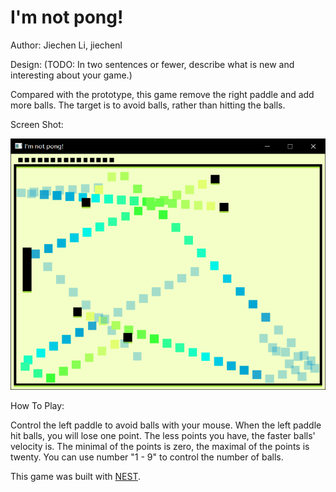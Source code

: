 # I'm not pong!

Author: Jiechen Li, jiechenl

Design: (TODO: In two sentences or fewer, describe what is new and interesting about your game.)

Compared with the prototype, this game remove the right paddle and add more balls. The target is to avoid balls, rather than hitting the balls.

Screen Shot:

![Screen Shot](screenshot.png)

How To Play:

Control the left paddle to avoid balls with your mouse.
When the left paddle hit balls, you will lose one point.
The less points you have, the faster balls' velocity is. The minimal of the points is zero, the maximal of the points is twenty.
You can use number "1 - 9" to control the number of balls.

This game was built with [NEST](NEST.md).
